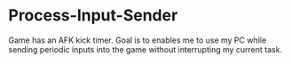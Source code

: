 # Process-Input-Sender
Game has an AFK kick timer. Goal is to enables me to use my PC while sending periodic inputs into the game without interrupting my current task.
